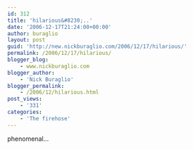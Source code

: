 ```yaml
---
id: 312
title: 'hilarious&#8230;..'
date: '2006-12-17T21:24:00+00:00'
author: buraglio
layout: post
guid: 'http://new.nickburaglio.com/2006/12/17/hilarious/'
permalink: /2006/12/17/hilarious/
blogger_blog:
    - www.nickburaglio.com
blogger_author:
    - 'Nick Buraglio'
blogger_permalink:
    - /2006/12/hilarious.html
post_views:
    - '331'
categories:
    - 'The firehose'
---
```


phenomenal…
